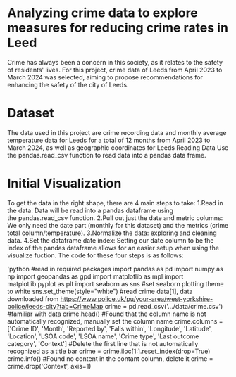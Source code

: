 # Analyzing crime data to explore measures for reducing crime rates in Leed
Crime has always been a concern in this society, as it relates to the safety of residents' lives. For this project, crime data of Leeds from April 2023 to March 2024 was selected, aiming to propose recommendations for enhancing the safety of the city of Leeds.
# Dataset
The data used in this project are crime recording data and monthly average temperature data for Leeds for a total of 12 months from April 2023 to March 2024, as well as geographic coordinates for Leeds
Reading Data Use the pandas.read_csv function to read data into a pandas data frame.
# Initial Visualization
To get the data in the right shape, there are 4 main steps to take:
1.Read in the data: Data will be read into a pandas dataframe using the pandas.read_csv function.
2.Pull out just the date and metric columns: We only need the date part (monthly for this dataset) and the metrics (crime total column/temperature).
3.Normalize the data: exploring and cleaning data.
4.Set the dataframe date index: Setting our date column to be the index of the pandas dataframe allows for an easier setup when using the visualize fuction. 
The code for these four steps is as follows: 

'python #read in required packages
import pandas as pd
import numpy as np
import geopandas as gpd
import matplotlib as mpl
import matplotlib.pyplot as plt
import seaborn as sns
#set seaborn plotting theme to white
sns.set_theme(style="white")
#read crime data[1], data downloaded from https://www.police.uk/pu/your-area/west-yorkshire-police/leeds-city?tab=CrimeMap
crime = pd.read_csv('.../data/crime.csv')
#familiar with data
crime.head()
#Found that the column name is not automatically recognized, manually set the column name
crime.columns = ['Crime ID', 'Month', 'Reported by',	'Falls within',	'Longitude',	'Latitude',	'Location',	'LSOA code',	'LSOA name',	'Crime type',	'Last outcome category',	'Context']
#Delete the first line that is not automatically recognized as a title bar
crime = crime.iloc[1:].reset_index(drop=True)
crime.info()
#Found no content in the contant column, delete it
crime = crime.drop('Context', axis=1)
